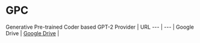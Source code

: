 # GPC
Generative Pre-trained Coder based GPT-2
Provider | URL
--- | --- |
Google Drive | [Google Drive](https://drive.google.com/drive/folders/1l2rpWAgTldKkjKPFqws5LRwzqMxG8a_w?usp=sharing) |

